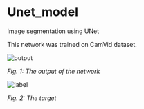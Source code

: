 # Unet_model
Image segmentation using UNet

This network was trained on CamVid dataset.

![output](https://user-images.githubusercontent.com/37100753/95426094-98054980-0902-11eb-8af8-d9bb3d1c1c76.png)

*Fig. 1: The output of the network*

![label](https://user-images.githubusercontent.com/37100753/95426018-7a37e480-0902-11eb-9b51-def6bad0ec10.png)

*Fig. 2: The target*
